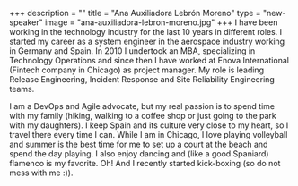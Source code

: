 +++
description = ""
title = "Ana Auxiliadora Lebrón Moreno"
type = "new-speaker"
image = "ana-auxiliadora-lebron-moreno.jpg"
+++
I have been working in the technology industry for the last 10 years in different roles. I started my career as a system engineer in the aerospace industry working in Germany and Spain. In 2010 I undertook an MBA, specializing in Technology Operations and since then I have worked at Enova International (Fintech company in Chicago) as project manager. My role is leading Release Engineering, Incident Response and Site Reliability Engineering teams.

I am a DevOps and Agile advocate, but my real passion is to spend time with my family (hiking, walking to a coffee shop or just going to the park with my daughters). I keep Spain and its culture very close to my heart, so I travel there every time I can. While I am in Chicago, I love playing volleyball and summer is the best time for me to set up a court at the beach and spend the day playing. I also enjoy dancing and (like a good Spaniard) flamenco is my favorite. Oh! And I recently started kick-boxing (so do not mess with me :)).